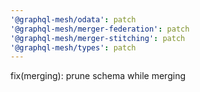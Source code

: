 ```yaml
---
'@graphql-mesh/odata': patch
'@graphql-mesh/merger-federation': patch
'@graphql-mesh/merger-stitching': patch
'@graphql-mesh/types': patch
---
```


fix(merging): prune schema while merging

